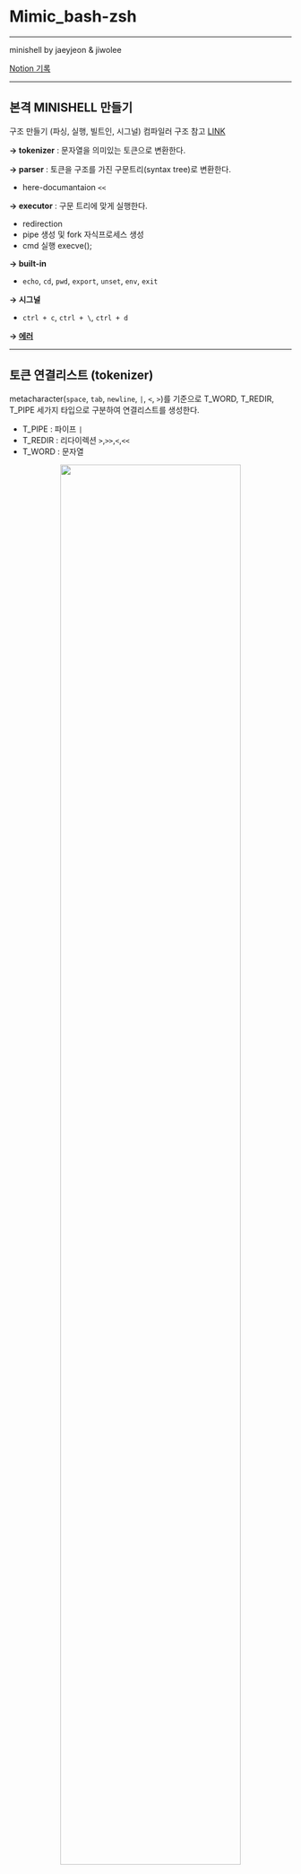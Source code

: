 # Mimic_bash-zsh #

------

minishell by jaeyjeon & jiwolee

[Notion 기록](https://accessible-capricorn-be7.notion.site/minishell-6d36971050ec460b9022cbdae1a1fc4f)

----
## 본격 MINISHELL 만들기

구조 만들기 (파싱, 실행, 빌트인, 시그널)
컴파일러 구조 참고 [LINK](https://crystalcube.co.kr/107)

**→ tokenizer** : 문자열을 의미있는 토큰으로 변환한다.

**→ parser** : 토큰을 구조를 가진 구문트리(syntax tree)로 변환한다.
  * here-documantaion `<<`

**→ executor** : 구문 트리에 맞게 실행한다.
  * redirection 
  * pipe 생성 및 fork 자식프로세스 생성 
  * cmd 실행 execve();

**→ built-in** 
  * `echo`, `cd`, `pwd`, `export`, `unset`, `env`, `exit`

**→ 시그널**
  * `ctrl + c`, `ctrl + \`, `ctrl + d`

**→ [에러](https://www.notion.so/Shell-ea82c5ace4ac41819fc12ac31265b0ca?pvs=21)**


-----

## 토큰 연결리스트 (tokenizer)

metacharacter(`space`, `tab`, `newline`, `|`, `<`, `>`)를 기준으로 T_WORD, T_REDIR, T_PIPE 세가지 타입으로 구분하여 연결리스트를 생성한다.

* T_PIPE : 파이프 `|`
* T_REDIR : 리다이렉션 `>`,`>>`,`<`,`<<`
* T_WORD : 문자열

<center> <img src="https://www.notion.so/image/https%3A%2F%2Fs3-us-west-2.amazonaws.com%2Fsecure.notion-static.com%2F458c2e00-a334-4f4e-879c-fb94fedc4d6e%2FUntitled.png?table=block&id=b5f0e31f-cc2f-48eb-9a57-0142c1a180f8&spaceId=f0ee7f21-b5b3-40e9-9c73-bd03c03b3423&width=2000&userId=f6d84edb-02b2-4a9f-a07d-406a135703b6&cache=v2" width="80% height="80%"> </center>

## **Syntax Tree (parser)**

토큰 연결리스트를 구문트리로 변환한다.
* T_PIPE : 파이프
* T_CMD  : T_CMD 노드는 하나의 프로세스 실행 단위가 된다. 
* T_REDIR : 리다이렉션 정보가 담겨있다. 리다이렉션은 여러개 존재할 수 있으며 왼쪽노드로 연결리스트 형태로 연결된다. 
* T_SIMP_CMD :  실행할 명령어와 인자, 옵션이 담겨있다.

#### syntax_tree
<center> <img alt="syntax_tree" src="https://www.notion.so/image/https%3A%2F%2Fs3-us-west-2.amazonaws.com%2Fsecure.notion-static.com%2Fc56d0a58-9449-4d42-8f99-b040b6673570%2FUntitled.png?table=block&id=73287518-ddff-45d7-8c3c-facacfa2125c&spaceId=f0ee7f21-b5b3-40e9-9c73-bd03c03b3423&width=2000&userId=f6d84edb-02b2-4a9f-a07d-406a135703b6&cache=v2" width="80% height="80%"> </center>

#### syntax_tree 단순화 모형    
<center> <img alt="syntax_tree 단순화 모형" src="https://www.notion.so/image/https%3A%2F%2Fs3-us-west-2.amazonaws.com%2Fsecure.notion-static.com%2Fdfc96364-7718-4b4e-8e78-5c338569482b%2FUntitled.png?table=block&id=afb15c70-f129-4186-8dd1-b80ecc5754aa&spaceId=f0ee7f21-b5b3-40e9-9c73-bd03c03b3423&width=2000&userId=f6d84edb-02b2-4a9f-a07d-406a135703b6&cache=v2" width="80% height="80%"> </center>

## Syntax 문법 .bnf
(배커스-나우르 표기법, Backus–Naur form)
Minishell의 syntax 문법의 기준
    
    ```
    
    <pipeline>     ::= <cmd>
                   |   <pipeline> '|' <cmd>
    
    <cmd>          ::= <simple_cmd>
                   |   <simple_cmd> <redirects>
                   |   <redirects> <simple_cmd> <redirects>
                   |   <simple_cmd> <redirects> <args>
    
    <simple_cmd>   ::= <file_path>
                   |   <file_path> <args>
    
    <redirects>    ::= <io_redirect>
                    |  <redirects> <io_redirect>
    
    <io_redirect>  ::= '<'   <filename>
                    |  '<<'  <filename>
                    |  '>'   <filename>
                    |  '>>'  <filename>
    
    <args>        ::= WORD
                    | <args> WORD
    
    <filename>    ::= WORD
    
    <file_path>   ::= WORD
    ```
    
    출처 : https://epicarts.tistory.com/163 에서 약간의 수정
    https://pubs.opengroup.org/onlinepubs/009604499/utilities/xcu_chap02.html#tag_02_10_02
